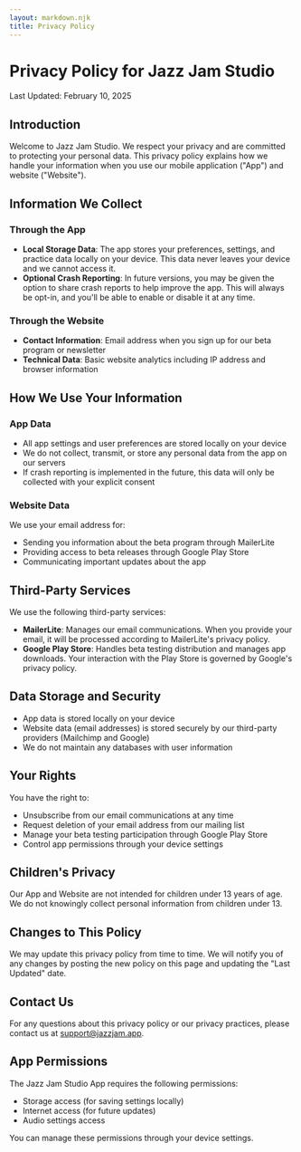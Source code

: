```yaml
---
layout: markdown.njk
title: Privacy Policy
---
```


# Privacy Policy for Jazz Jam Studio

Last Updated: February 10, 2025

## Introduction

Welcome to Jazz Jam Studio. We respect your privacy and are committed to protecting your personal data. This privacy policy explains how we handle your information when you use our mobile application ("App") and website ("Website").

## Information We Collect

### Through the App

- **Local Storage Data**: The app stores your preferences, settings, and practice data locally on your device. This data never leaves your device and we cannot access it.
- **Optional Crash Reporting**: In future versions, you may be given the option to share crash reports to help improve the app. This will always be opt-in, and you'll be able to enable or disable it at any time.

### Through the Website

- **Contact Information**: Email address when you sign up for our beta program or newsletter
- **Technical Data**: Basic website analytics including IP address and browser information

## How We Use Your Information

### App Data

- All app settings and user preferences are stored locally on your device
- We do not collect, transmit, or store any personal data from the app on our servers
- If crash reporting is implemented in the future, this data will only be collected with your explicit consent

### Website Data

We use your email address for:

- Sending you information about the beta program through MailerLite
- Providing access to beta releases through Google Play Store
- Communicating important updates about the app

## Third-Party Services

We use the following third-party services:

- **MailerLite**: Manages our email communications. When you provide your email, it will be processed according to MailerLite's privacy policy.
- **Google Play Store**: Handles beta testing distribution and manages app downloads. Your interaction with the Play Store is governed by Google's privacy policy.

## Data Storage and Security

- App data is stored locally on your device
- Website data (email addresses) is stored securely by our third-party providers (Mailchimp and Google)
- We do not maintain any databases with user information

## Your Rights

You have the right to:

- Unsubscribe from our email communications at any time
- Request deletion of your email address from our mailing list
- Manage your beta testing participation through Google Play Store
- Control app permissions through your device settings

## Children's Privacy

Our App and Website are not intended for children under 13 years of age. We do not knowingly collect personal information from children under 13.

## Changes to This Policy

We may update this privacy policy from time to time. We will notify you of any changes by posting the new policy on this page and updating the "Last Updated" date.

## Contact Us

For any questions about this privacy policy or our privacy practices, please contact us at support@jazzjam.app.

## App Permissions

The Jazz Jam Studio App requires the following permissions:

- Storage access (for saving settings locally)
- Internet access (for future updates)
- Audio settings access

You can manage these permissions through your device settings.
